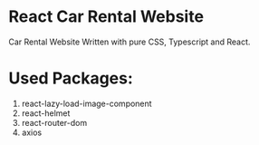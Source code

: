# React Car Rental Website

Car Rental Website Written with pure CSS, Typescript and React.

# Used Packages:

1. react-lazy-load-image-component
2. react-helmet
3. react-router-dom
4. axios
